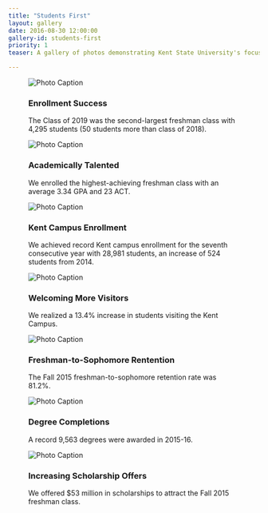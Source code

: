 ```yaml
---
title: "Students First"
layout: gallery
date: 2016-08-30 12:00:00
gallery-id: students-first
priority: 1
teaser: A gallery of photos demonstrating Kent State University's focus on students first.

---
```

<figure class="gallery__item">
			  <img class="gallery__item__image" src="{{ site.url }}/assets/img/gallery/crop/Convocation1.jpg" alt="Photo Caption" />
			  <figcaption>
			    <h3 class="gallery-caption__title">Enrollment Success</h3>
			    <p class="gallery-caption__description">The Class of 2019 was the second-largest freshman class with 4,295 students (50 students more than class of 2018).</p>
			  </figcaption>
</figure>
<figure class="gallery__item">
			  <img class="gallery__item__image" src="{{ site.url }}/assets/img/gallery/crop/DKS.jpg" alt="Photo Caption" />
			  <figcaption>
			    <h3 class="gallery-caption__title">Academically Talented</h3>
			    <p class="gallery-caption__description">We enrolled the highest-achieving freshman class with an average 3.34 GPA and 23 ACT.</p>
			  </figcaption>
</figure>
<figure class="gallery__item">
			    <img class="gallery__item__image" src="{{ site.url }}/assets/img/gallery/crop/welcomeweek.jpg" alt="Photo Caption" />
			    <figcaption>
			      <h3 class="gallery-caption__title">Kent Campus Enrollment</h3>
			      <p class="gallery-caption__description">We achieved record Kent campus enrollment for the seventh consecutive year with 28,981 students, an increase of 524 students from 2014.</p>
			    </figcaption>
</figure>
<figure class="gallery__item">
			    <img class="gallery__item__image" src="{{ site.url }}/assets/img/gallery/crop/Tour.jpg" alt="Photo Caption" />
			    <figcaption>
			      <h3 class="gallery-caption__title">Welcoming More Visitors</h3>
			      <p class="gallery-caption__description">We realized a 13.4% increase in students visiting the Kent Campus.</p>
			    </figcaption>
</figure>
<figure class="gallery__item">
			    <img class="gallery__item__image" src="{{ site.url }}/assets/img/gallery/crop/kupitaSecond.jpg" alt="Photo Caption" />
			    <figcaption>
			      <h3 class="gallery-caption__title">Freshman-to-Sophomore Rentention</h3>
			      <p class="gallery-caption__description">The Fall 2015 freshman-to-sophomore retention rate was 81.2%.</p>
			    </figcaption>
</figure>
<figure class="gallery__item">
			    <img class="gallery__item__image" src="{{ site.url }}/assets/img/gallery/crop/Grad7.jpg" alt="Photo Caption" />
			    <figcaption>
			      <h3 class="gallery-caption__title">Degree Completions</h3>
			      <p class="gallery-caption__description">A record 9,563 degrees were awarded in 2015-16.</p>
			    </figcaption>
</figure>
<figure class="gallery__item">
			    <img class="gallery__item__image" src="{{ site.url }}/assets/img/gallery/crop/Kupita.jpg" alt="Photo Caption" />
			    <figcaption>
			      <h3 class="gallery-caption__title">Increasing Scholarship Offers</h3>
			      <p class="gallery-caption__description">We offered $53 million in scholarships to attract the Fall 2015 freshman class.</p>
			    </figcaption>
</figure>
